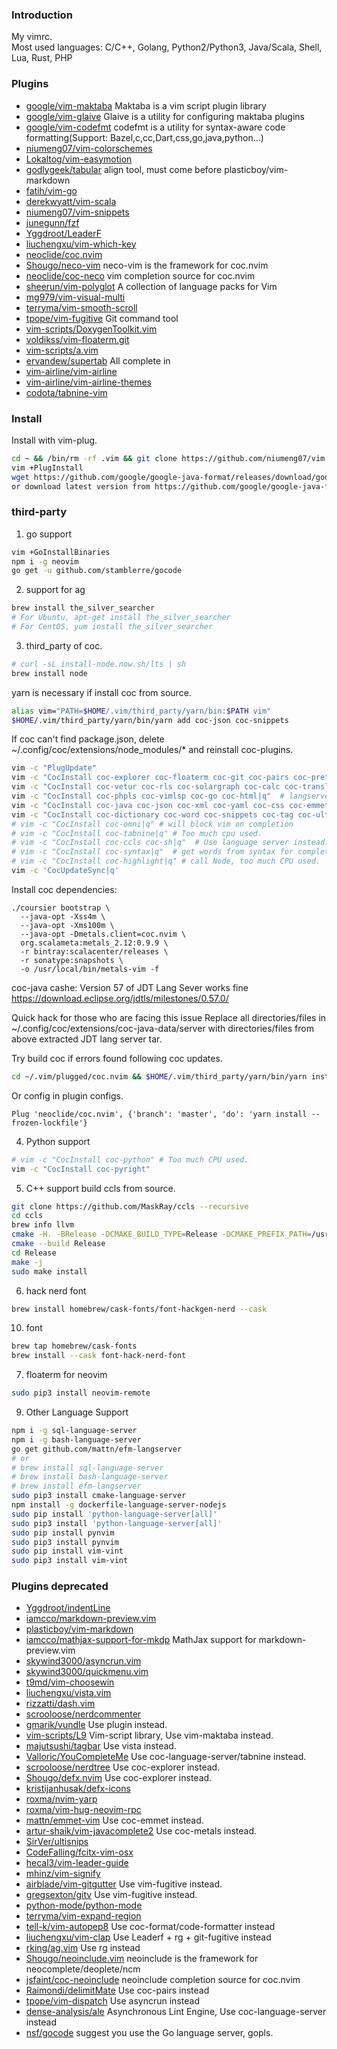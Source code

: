 ### Introduction 
My vimrc.  
Most used languages: C/C++, Golang, Python2/Python3, Java/Scala, Shell, Lua, Rust, PHP  
 
### Plugins 
- [google/vim-maktaba](https://github.com/google/vim-maktaba) Maktaba is a vim script plugin library 
- [google/vim-glaive](https://github.com/google/vim-glaive) Glaive is a utility for configuring maktaba plugins 
- [google/vim-codefmt](https://github.com/google/vim-codefmt) codefmt is a utility for syntax-aware code formatting(Support: Bazel,c,cc,Dart,css,go,java,python...) 
- [niumeng07/vim-colorschemes](https://github.com/niumeng07/vim-colorschemes) 
- [Lokaltog/vim-easymotion](https://github.com/Lokaltog/vim-easymotion) 
- [godlygeek/tabular](https://github.com/godlygeek/tabular) align tool, must come before plasticboy/vim-markdown 
- [fatih/vim-go](https://github.com/fatih/vim-go) 
- [derekwyatt/vim-scala](https://github.com/derekwyatt/vim-scala) 
- [niumeng07/vim-snippets](https://github.com/niumeng07/vim-snippets) 
- [junegunn/fzf](https://github.com/junegunn/fzf) 
- [Yggdroot/LeaderF](https://github.com/Yggdroot/LeaderF) 
- [liuchengxu/vim-which-key](https://github.com/liuchengxu/vim-which-key) 
- [neoclide/coc.nvim](https://github.com/neoclide/coc.nvim) 
- [Shougo/neco-vim](https://github.com/Shougo/neco-vim) neco-vim is the framework for coc.nvim 
- [neoclide/coc-neco](https://github.com/neoclide/coc-neco) vim completion source for coc.nvim 
- [sheerun/vim-polyglot](https://github.com/sheerun/vim-polyglot) A collection of language packs for Vim 
- [mg979/vim-visual-multi](https://github.com/mg979/vim-visual-multi) 
- [terryma/vim-smooth-scroll](https://github.com/terryma/vim-smooth-scroll) 
- [tpope/vim-fugitive](https://github.com/tpope/vim-fugitive) Git command tool 
- [vim-scripts/DoxygenToolkit.vim](https://github.com/vim-scripts/DoxygenToolkit.vim) 
- [voldikss/vim-floaterm.git](https://github.com/voldikss/vim-floaterm.git) 
- [vim-scripts/a.vim](https://github.com/vim-scripts/a.vim) 
- [ervandew/supertab](https://github.com/ervandew/supertab) All complete in <TAB> 
- [vim-airline/vim-airline](https://github.com/vim-airline/vim-airline) 
- [vim-airline/vim-airline-themes](https://github.com/vim-airline/vim-airline-themes) 
- [codota/tabnine-vim](https://github.com/codota/tabnine-vim)
 
### Install 
Install with vim-plug. 
```sh 
cd ~ && /bin/rm -rf .vim && git clone https://github.com/niumeng07/vim.git .vim --recursive
vim +PlugInstall 
wget https://github.com/google/google-java-format/releases/download/google-java-format-1.9/google-java-format-1.9-all-third_party.jar ~/.vim/third_party/format
or download latest version from https://github.com/google/google-java-format/releases/
``` 
 
### third-party 
1. go support 
```sh
vim +GoInstallBinaries
npm i -g neovim
go get -u github.com/stamblerre/gocode
```
 
2. support for ag 
```sh
brew install the_silver_searcher
# For Ubuntu, apt-get install the_silver_searcher
# For CentOS, yum install the_silver_searcher
```
 
3. third_party of coc. 
```sh
# curl -sL install-node.now.sh/lts | sh
brew install node
```
yarn is necessary if install coc from source. 
```sh
alias vim="PATH=$HOME/.vim/third_party/yarn/bin:$PATH vim"
$HOME/.vim/third_party/yarn/bin/yarn add coc-json coc-snippets
```
If coc can't find package.json, delete ~/.config/coc/extensions/node_modules/* and reinstall coc-plugins.
```sh
vim -c "PlugUpdate"
vim -c "CocInstall coc-explorer coc-floaterm coc-git coc-pairs coc-prettier coc-lists coc-marketplace|q"
vim -c "CocInstall coc-vetur coc-rls coc-solargraph coc-calc coc-translator coc-yank|q"
vim -c "CocInstall coc-phpls coc-vimlsp coc-go coc-html|q"  # langserver
vim -c "CocInstall coc-java coc-json coc-xml coc-yaml coc-css coc-emmet coc-tslint coc-tsserver|q"
vim -c "CocInstall coc-dictionary coc-word coc-snippets coc-tag coc-ultisnips coc-gocode|q"  # completion
# vim -c "CocInstall coc-omni|q" # will block vim on completion
# vim -c "CocInstall coc-tabnine|q" # Too much cpu used.
# vim -c "CocInstall coc-ccls coc-sh|q"  # Use language server instead.
# vim -c "CocInstall coc-syntax|q"  # get words from syntax for completion, use coc-dictionary/coc-word instead.
# vim -c "CocInstall coc-highlight|q" # call Node, too much CPU used.
vim -c 'CocUpdateSync|q'
```

Install coc dependencies:
```
./coursier bootstrap \
  --java-opt -Xss4m \
  --java-opt -Xms100m \
  --java-opt -Dmetals.client=coc.nvim \
  org.scalameta:metals_2.12:0.9.9 \
  -r bintray:scalacenter/releases \
  -r sonatype:snapshots \
  -o /usr/local/bin/metals-vim -f
```
coc-java cashe:
  Version 57 of JDT Lang Sever works fine
  https://download.eclipse.org/jdtls/milestones/0.57.0/

  Quick hack for those who are facing this issue
  Replace all directories/files in ~/.config/coc/extensions/coc-java-data/server with directories/files from above extracted JDT lang server tar.

Try build coc if errors found following coc updates.
```sh
cd ~/.vim/plugged/coc.nvim && $HOME/.vim/third_party/yarn/bin/yarn install --frozen-lockfile && cd -
```
Or config in plugin configs. 
```vim
Plug 'neoclide/coc.nvim', {'branch': 'master', 'do': 'yarn install --frozen-lockfile'}
```

4. Python support 
```sh
# vim -c "CocInstall coc-python" # Too much CPU used.
vim -c "CocInstall coc-pyright"
```

5. C++ support 
build ccls from source. 
```sh
git clone https://github.com/MaskRay/ccls --recursive
cd ccls
brew info llvm
cmake -H. -BRelease -DCMAKE_BUILD_TYPE=Release -DCMAKE_PREFIX_PATH=/usr/local/Cellar/llvm/<Your Version>/lib/cmake
cmake --build Release
cd Release
make -j
sudo make install
```
 
6. hack nerd font
```sh
brew install homebrew/cask-fonts/font-hackgen-nerd --cask
```
10. font
```sh
brew tap homebrew/cask-fonts
brew install --cask font-hack-nerd-font
```

7. floaterm for neovim 
```sh
sudo pip3 install neovim-remote
```
 
9. Other Language Support 
```sh
npm i -g sql-language-server
npm i -g bash-language-server
go get github.com/mattn/efm-langserver
# or
# brew install sql-language-server
# brew install bash-language-server
# brew install efm-langserver
sudo pip3 install cmake-language-server
npm install -g dockerfile-language-server-nodejs
sudo pip install 'python-language-server[all]'
sudo pip3 install 'python-language-server[all]'
sudo pip install pynvim
sudo pip3 install pynvim
sudo pip install vim-vint
sudo pip3 install vim-vint
```


### Plugins deprecated 
- [Yggdroot/indentLine](https://github.com/Yggdroot/indentLine) 
- [iamcco/markdown-preview.vim](https://github.com/iamcco/markdown-preview.vim) 
- [plasticboy/vim-markdown](https://github.com/plasticboy/vim-markdown) 
- [iamcco/mathjax-support-for-mkdp](https://github.com/iamcco/mathjax-support-for-mkdp) MathJax support for markdown-preview.vim 
- [skywind3000/asyncrun.vim](https://github.com/skywind3000/asyncrun.vim) 
- [skywind3000/quickmenu.vim](https://github.com/skywind3000/quickmenu.vim) 
- [t9md/vim-choosewin](https://github.com/t9md/vim-choosewin.git) 
- [liuchengxu/vista.vim](https://github.com/liuchengxu/vista.vim) 
- [rizzatti/dash.vim](https://github.com/rizzatti/dash.vim) 
- [scrooloose/nerdcommenter](https://github.com/scrooloose/nerdcommenter) 
- [gmarik/vundle](https://github.com/gmarik/vundle) Use plugin instead. 
- [vim-scripts/L9](https://github.com/vim-scripts/L9) Vim-script library, Use vim-maktaba instead. 
- [majutsushi/tagbar](https://github.com/majutsushi/tagbar) Use vista instead. 
- [Valloric/YouCompleteMe](https://github.com/Valloric/YouCompleteMe) Use coc-language-server/tabnine instead. 
- [scrooloose/nerdtree](https://github.com/scrooloose/nerdtree) Use coc-explorer instead. 
- [Shougo/defx.nvim](https://github.com/Shougo/defx.nvim) Use coc-explorer instead. 
- [kristijanhusak/defx-icons](https://github.com/kristijanhusak/defx-icons) 
- [roxma/nvim-yarp](https://github.com/roxma/nvim-yarp) 
- [roxma/vim-hug-neovim-rpc](https://github.com/roxma/vim-hug-neovim-rpc) 
- [mattn/emmet-vim](https://github.com/mattn/emmet-vim) Use coc-emmet instead. 
- [artur-shaik/vim-javacomplete2](https://github.com/artur-shaik/vim-javacomplete2) Use coc-metals instead. 
- [SirVer/ultisnips](https://github.com/SirVer/ultisnips) 
- [CodeFalling/fcitx-vim-osx](https://github.com/CodeFalling/fcitx-vim-osx) 
- [hecal3/vim-leader-guide](https://github.com/hecal3/vim-leader-guide) 
- [mhinz/vim-signify](https://github.com/mhinz/vim-signify) 
- [airblade/vim-gitgutter](https://github.com/airblade/vim-gitgutter) Use vim-fugitive instead. 
- [gregsexton/gitv](https://github.com/gregsexton/gitv) Use vim-fugitive instead. 
- [python-mode/python-mode](https://github.com/python-mode/python-mode) 
- [terryma/vim-expand-region](https://github.com/terryma/vim-expand-region) 
- [tell-k/vim-autopep8](https://github.com/tell-k/vim-autopep8) Use coc-format/code-formatter instead 
- [liuchengxu/vim-clap](https://github.com/liuchengxu/vim-clap) Use Leaderf + rg + git-fugitive instead 
- [rking/ag.vim](https://github.com/rking/ag.vim) Use rg instead 
- [Shougo/neoinclude.vim](https://github.com/Shougo/neoinclude.vim) neoinclude is the framework for neocomplete/deoplete/ncm 
- [jsfaint/coc-neoinclude](https://github.com/jsfaint/coc-neoinclude) neoinclude completion source for coc.nvim 
- [Raimondi/delimitMate](https://github.com/Raimondi/delimitMate) Use coc-pairs instead 
- [tpope/vim-dispatch](https://github.com/tpope/vim-dispatch) Use asyncrun instead 
- [dense-analysis/ale](https://github.com/dense-analysis/ale) Asynchronous Lint Engine, Use coc-language-server instead 
- [nsf/gocode](https://github.com/nsf/gocode)  suggest you use the Go language server, gopls.
